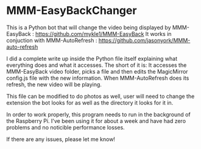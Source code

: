 # MMM-EasyBackChanger

This is a Python bot that will change the video being displayed by MMM-EasyBack : https://github.com/mykle1/MMM-EasyBack
It works in conjuction with MMM-AutoRefresh : https://github.com/jasonyork/MMM-auto-refresh

I did a complete write up inside the Python file itself explaining what everything does and what it accesses. 
The short of it is: It accesses the MMM-EasyBack video folder, picks a file and then edits the MagicMirror config.js file with the new information. 
When MMM-AutoRefresh does its refresh, the new video will be playing. 

This file can be modified to do photos as well, user will need to change the extension the bot looks for as well as the directory it looks for it in. 

In order to work properly, this program needs to run in the background of the Raspberry Pi. I've been using it for about a week and have had zero problems and no noticible performance losses. 

If there are any issues, please let me know! 
